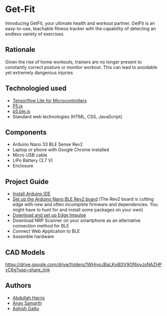 # Get-Fit
Introducing GetFit, your ultimate health and workout partner. GetFit is an easy-to-use, teachable fitness tracker with the capability of detecting an endless variety of exercises.

## Rationale
Given the rise of home workouts, trainers are no longer present to constantly correct posture or monitor workout. This can lead to avoidable yet extremely dangerous injuries

## Technologied used
* [Tensorflow Lite for Microcontrollers](https://www.tensorflow.org/lite/microcontrollers)
* [P5.js](https://p5js.org/)
* [p5.ble.js](https://itpnyu.github.io/p5ble-website/)
* Standard web technologies (HTML, CSS, JavaScript)

## Components
* Arduino Nano 33 BLE Sense Rev2
* Laptop or phone with Google Chrome installed
* Micro USB cable
* LiPo Battery (3.7 V)
* Enclosure

## Project Guide
* [Install Arduino IDE](https://wiki-content.arduino.cc/en/software) 
* [Set up the Arduino Nano BLE Rev2 board](https://docs.arduino.cc/hardware/nano-33-ble-sense-rev2)   (The Rev2 board is cutting edge with new and often incomplete firmware and dependencies. You might have to hunt for and install some packages on your own)
* [Download and set up Edge Impulse](https://www.edgeimpulse.com/)
* Download NRP Scanner on your smartphone as an alternative connection method for BLE
* Connect Web Application to BLE 
* Assemble hardware

## CAD Models
https://drive.google.com/drive/folders/1WHiyoJBaLKviB3V9Of6oyJxNAZHPvC6g?usp=share_link

## Authors
* [Abdullah Harris](https://github.com/abdharris17)
* [Anay Samarth](https://github.com/jamjam2103)
* [Ashish Gattu](https://github.com/A-G07)
